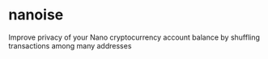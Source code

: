 # nanoise
Improve privacy of your Nano cryptocurrency account balance by shuffling transactions among many addresses
